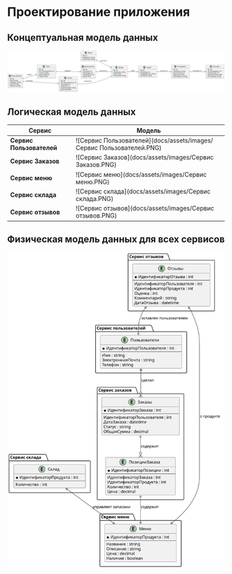 # Проектирование приложения

## Концептуальная модель данных

![](diagrams/include/cmd.svg)

## Логическая модель данных

| Сервис              | Модель       | 
|------------------------|------------------|
| **Сервис Пользователей**     | ![Сервис Пользователей](docs/assets/images/Сервис Пользователей.PNG) | 
| **Сервис Заказов** | ![Сервис Заказов](docs/assets/images/Сервис Заказов.PNG) |
| **Сервис меню**        | ![Сервис меню](docs/assets/images/Сервис меню.PNG) |
| **Сервис склада**     | ![Сервис склада](docs/assets/images/Сервис склада.PNG) |
| **Сервис отзывов**     | ![Сервис отзывов](docs/assets/images/Сервис отзывов.PNG) |

## Физическая модель данных для всех сервисов

![](diagrams/include/phmd.svg)
